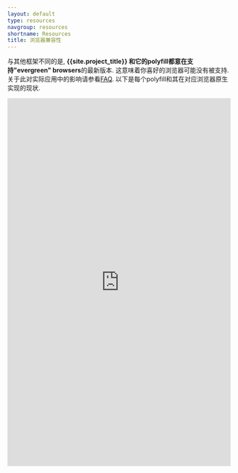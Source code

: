 ```yaml
---
layout: default
type: resources
navgroup: resources
shortname: Resources
title: 浏览器兼容性
---
```


与其他框架不同的是, **{{site.project_title}} 和它的polyfill都意在支持"evergreen" browsers**的最新版本. 这意味着你喜好的浏览器可能没有被支持.关于此对实际应用中的影响请参看[FAQ](faq.html#which-browsers-does-polymer-support). 以下是每个polyfill和其在对应浏览器原生实现的现状.

<iframe src="https://docs.google.com/spreadsheet/pub?key=0Anye-JMjUkZZdDdoblh6dTlwcWRLQkhKbTVzdHJtcXc&single=true&gid=2&output=html&range=A1:Q43" seamless style="border:none;width:100%;height:830px;"></iframe>